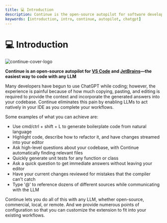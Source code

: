 ```yaml
---
title: 💻 Introduction
description: Continue is the open-source autopilot for software development
keywords: [introduction, intro, continue, autopilot, chatgpt]
---
```


# 💻 Introduction

![continue-cover-logo](/img/continue-cover-logo.png)

**Continue is an open-source autopilot for [VS Code](https://marketplace.visualstudio.com/items?itemName=Continue.continue) and [JetBrains](https://plugins.jetbrains.com/plugin/22707-continue-extension)—the easiest way to code with any LLM**

Many developers have begun to use ChatGPT while coding; however, the experience is painful because of how much copying, pasting, and editing is required to provide the context and incorporate the generated answers into your codebase. Continue eliminates this pain by enabling LLMs to act natively in your IDE as you complete your workflows.

Some examples of what you can achieve are:

- Use cmd/ctrl + shift + L to generate boilerplate code from natural language
- Highlight code, describe how to refactor it, and have changes streamed into your editor
- Ask high-level questions about your codebase, with Continue automatically finding relevant files
- Quickly generate unit tests for any function or class
- Ask a quick question to get immediate answers without leaving your editor
- Have your current changes reviewed for mistakes that the compiler can't catch
- Type '@' to reference dozens of different sources while communicating with the LLM

Continue lets you do all of this with any LLM, whether open-source, commercial, local, or remote. And we provide numerous points of configuration so that you can customize the extension to fit into your existing workflows.
